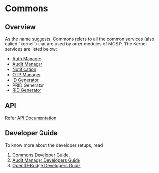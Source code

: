 # Commons

## Overview
As the name suggests, Commons refers to all the common services (also called "kernel") that are used by other modules of MOSIP.  The Kernel services are listed below:

* [Auth Manager](https://github.com/mosip/mosip-openid-bridge/tree/release-1.2.0/kernel/kernel-auth-service)
* [Audit Manager](https://github.com/mosip/commons/tree/release-1.2.0/kernel/kernel-auditmanager-service)
* [Notification](https://github.com/mosip/commons/tree/release-1.2.0/kernel/kernel-notification-service)
* [OTP Manager](https://github.com/mosip/commons/tree/release-1.2.0/kernel/kernel-otpmanager-service)
* [ID Generator](https://github.com/mosip/commons/tree/release-1.2.0/kernel/kernel-idgenerator-service)
* [PRID Generator](https://github.com/mosip/commons/tree/release-1.2.0/kernel/kernel-pridgenerator-service)
* [RID Generator](https://github.com/mosip/commons/tree/release-1.2.0/kernel/kernel-ridgenerator-service)

## API
Refer [API Documentation](https://mosip.github.io/documentation/release-1.2.0/release-1.2.0.html)

## Developer Guide
To know more about the developer setups, read

1. [Commons Developer Guide](https://docs.mosip.io/1.2.0/modules/commons/commons-developer-guide).
2. [Audit Manager Developers Guide](https://docs.mosip.io/1.2.0/modules/commons/audit-manager-developer-guide)
3. [OpenID-Bridge Developers Guide](https://docs.mosip.io/1.2.0/modules/commons/openid-bridge-developer-guide)






